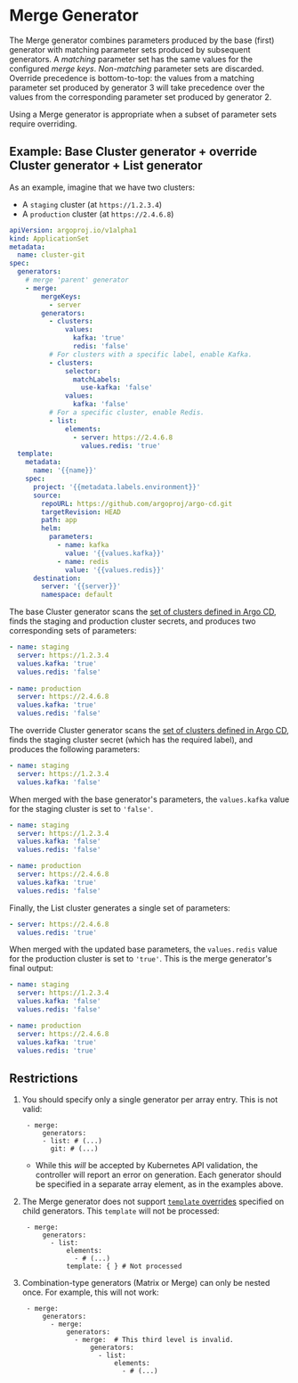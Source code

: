 # Merge Generator

The Merge generator combines parameters produced by the base (first) generator with matching parameter sets produced by subsequent generators. A _matching_ parameter set has the same values for the configured _merge keys_. _Non-matching_ parameter sets are discarded. Override precedence is bottom-to-top: the values from a matching parameter set produced by generator 3 will take precedence over the values from the corresponding parameter set produced by generator 2.

Using a Merge generator is appropriate when a subset of parameter sets require overriding.

## Example: Base Cluster generator + override Cluster generator + List generator 

As an example, imagine that we have two clusters:

- A `staging` cluster (at `https://1.2.3.4`)
- A `production` cluster (at `https://2.4.6.8`)

```yaml
apiVersion: argoproj.io/v1alpha1
kind: ApplicationSet
metadata:
  name: cluster-git
spec:
  generators:
    # merge 'parent' generator
    - merge:
        mergeKeys:
          - server
        generators:
          - clusters:
              values:
                kafka: 'true'
                redis: 'false'
          # For clusters with a specific label, enable Kafka.
          - clusters:
              selector:
                matchLabels:
                  use-kafka: 'false'
              values:
                kafka: 'false'
          # For a specific cluster, enable Redis.
          - list:
              elements: 
                - server: https://2.4.6.8
                  values.redis: 'true'
  template:
    metadata:
      name: '{{name}}'
    spec:
      project: '{{metadata.labels.environment}}'
      source:
        repoURL: https://github.com/argoproj/argo-cd.git
        targetRevision: HEAD
        path: app
        helm:
          parameters:
            - name: kafka
              value: '{{values.kafka}}'
            - name: redis
              value: '{{values.redis}}'
      destination:
        server: '{{server}}'
        namespace: default
```

The base Cluster generator scans the [set of clusters defined in Argo CD](Generators-Cluster.md), finds the staging and production cluster secrets, and produces two corresponding sets of parameters:
```yaml
- name: staging
  server: https://1.2.3.4
  values.kafka: 'true'
  values.redis: 'false'
  
- name: production
  server: https://2.4.6.8
  values.kafka: 'true'
  values.redis: 'false'
```

The override Cluster generator scans the [set of clusters defined in Argo CD](Generators-Cluster.md), finds the staging cluster secret (which has the required label), and produces the following parameters:
```yaml
- name: staging
  server: https://1.2.3.4
  values.kafka: 'false'
```

When merged with the base generator's parameters, the `values.kafka` value for the staging cluster is set to `'false'`.
```yaml
- name: staging
  server: https://1.2.3.4
  values.kafka: 'false'
  values.redis: 'false'

- name: production
  server: https://2.4.6.8
  values.kafka: 'true'
  values.redis: 'false'
```

Finally, the List cluster generates a single set of parameters:
```yaml
- server: https://2.4.6.8
  values.redis: 'true'
```

When merged with the updated base parameters, the `values.redis` value for the production cluster is set to `'true'`. This is the merge generator's final output:
```yaml
- name: staging
  server: https://1.2.3.4
  values.kafka: 'false'
  values.redis: 'false'

- name: production
  server: https://2.4.6.8
  values.kafka: 'true'
  values.redis: 'true'
```

## Restrictions

1. You should specify only a single generator per array entry. This is not valid:

        - merge:
            generators:
            - list: # (...)
              git: # (...)

    - While this *will* be accepted by Kubernetes API validation, the controller will report an error on generation. Each generator should be specified in a separate array element, as in the examples above.

1. The Merge generator does not support [`template` overrides](Template.md#generator-templates) specified on child generators. This `template` will not be processed:

        - merge:
            generators:
              - list:
                  elements:
                    - # (...)
                  template: { } # Not processed

1. Combination-type generators (Matrix or Merge) can only be nested once. For example, this will not work:

        - merge:
            generators:
              - merge:
                  generators:
                    - merge:  # This third level is invalid.
                        generators:
                          - list:
                              elements:
                                - # (...)
